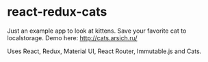 # react-redux-cats
Just an example app to look at kittens. 
Save your favorite cat to localstorage.
Demo here: http://cats.arsich.ru/ 

Uses React, Redux, Material UI, React Router, Immutable.js and Cats.
